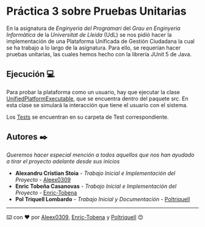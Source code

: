 # Práctica 3 sobre Pruebas Unitarias

En la asignatura de *Enginyeria del Programari* del *Grau en Enginyeria Informàtica* de la *Universitat de Lleida* (UdL)  se nos pidió hacer la implementación de una Plataforma Unificada de Gestión Ciudadana la cual se ha trabajo a lo largo de la asignatura. Para ello, se requerían hacer pruebas unitarias, las cuales hemos hecho con la librería JUnit 5 de Java.

## Ejecución :computer:

Para probar la plataforma como un usuario, hay que ejecutar la clase [UnifiedPlatformExecutable](/src/UnifiedPlatformExecutable.java), que se encuentra dentro del paquete src. En esta clase se simulará la interacción que tiene el usuario con el sistema.

Los [Tests](/test) se encuentran en su carpeta de Test correspondiente.

## Autores ✒️

_Queremos hacer especial mención a todos aquellos que nos han ayudado a tirar el proyecto adelante desde sus inicios_

* **Alexandru Cristian Stoia** - *Trabajo Inicial e Implementación del Proyecto* - [Aleex0309](https://github.com/aleex0309)
* **Enric Tobeña Casanovas** - *Trabajo Inicial e Implementación del Proyecto* - [Enric-Tobena](https://github.com/Enric-Tobena)
* **Pol Triquell Lombardo** - *Trabajo Inicial y Documentación* - [Poltriquell](https://github.com/poltriquell)



---
⌨️ con ❤️ por [Aleex0309](https://github.com/aleex0309), [Enric-Tobena](https://github.com/Enric-Tobena) y [Poltriquell](https://github.com/poltriquell) 😊

